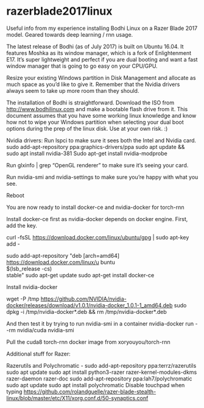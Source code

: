 # razerblade2017linux
Useful info from my experience installing Bodhi Linux on a Razer Blade 2017 model. Geared towards deep learning / rnn usage.

The latest release of Bodhi (as of July 2017) is built on Ubuntu 16.04.  It features Moshka as its window manager, which is a fork of Enlightenment E17.  It’s super lightweight and perfect if you are dual booting and want a fast window manager that is going to go easy on your CPU/GPU. 

Resize your existing Windows partition in Disk Management and allocate as much space as you’d like to give it.  Remember that the Nvidia drivers always seem to take up more room than they should.

The installation of Bodhi is straightforward.  Download the ISO from  http://www.bodhilinux.com and make a bootable flash drive from it.
This document assumes that you have some working linux knowledge and know how not to wipe your Windows partition when selecting your dual boot options during the prep of the linux disk.  Use at your own risk. :)

Nvidia drivers:
Run lspci to make sure it sees both the Intel and Nvidia card.  
sudo add-apt-repository ppa:graphics-drivers/ppa
sudo apt update && sudo apt install nvidia-381
Sudo apt-get install nvidia-modprobe

Run glxinfo | grep “OpenGL renderer” to make sure it’s seeing your card.

Run nvidia-smi and nvidia-settings to make sure you’re happy with what you see.

Reboot 

You are now ready to install docker-ce and nvidia-docker for torch-rnn

Install docker-ce first as nvidia-docker depends on docker engine.  First, add the key.

curl -fsSL https://download.docker.com/linux/ubuntu/gpg | sudo apt-key add -

sudo add-apt-repository    "deb [arch=amd64] https://download.docker.com/linux/u
buntu \
   $(lsb_release -cs) \
   stable"
sudo apt-get update
sudo apt-get install docker-ce

Install nvidia-docker

wget -P /tmp https://github.com/NVIDIA/nvidia-docker/releases/download/v1.0.1/nvidia-docker_1.0.1-1_amd64.deb
sudo dpkg -i /tmp/nvidia-docker*.deb && rm /tmp/nvidia-docker*.deb


And then test it by trying to run nvidia-smi in a container
nvidia-docker run --rm nvidia/cuda nvidia-smi

Pull the cuda8 torch-rnn docker image from xoryouyou/torch-rnn


Additional stuff for Razer:

Razerutils and Polychromatic -
sudo add-apt-repository ppa:terrz/razerutils
sudo apt update
sudo apt install python3-razer razer-kernel-modules-dkms razer-daemon razer-doc
sudo add-apt-repository ppa:lah7/polychromatic
sudo apt update
sudo apt install polychromatic
Disable touchpad when typing 
https://github.com/rolandguelle/razer-blade-stealth-linux/blob/master/etc/X11/xorg.conf.d/50-synaptics.conf


